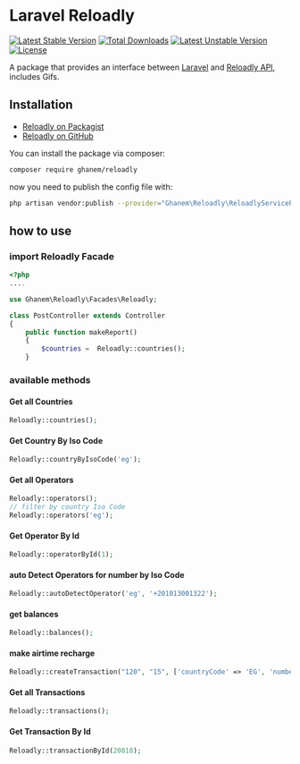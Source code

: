 # Laravel Reloadly

[![Latest Stable Version](https://poser.pugx.org/ghanem/reloadly/v/stable)](https://packagist.org/packages/ghanem/reloadly) [![Total Downloads](https://poser.pugx.org/ghanem/reloadly/downloads)](https://packagist.org/packages/ghanem/reloadly) [![Latest Unstable Version](https://poser.pugx.org/ghanem/reloadly/v/unstable)](https://packagist.org/packages/ghanem/reloadly) [![License](https://poser.pugx.org/ghanem/reloadly/license)](https://packagist.org/packages/ghanem/reloadly)

A package that provides an interface between [Laravel](https://laravel.com/docs/8.x) and [Reloadly API](https://dvs-api-doc.reloadly.com/#section/Overview), includes Gifs.

## Installation
- [Reloadly on Packagist](https://packagist.org/packages/ghanem/reloadly)
- [Reloadly on GitHub](https://github.com/abdullahghanem/reloadly)


You can install the package via composer:

```bash
composer require ghanem/reloadly
```

now you need to publish the config file with:
```bash
php artisan vendor:publish --provider="Ghanem\Reloadly\ReloadlyServiceProvider" --tag="config"
```

## how to use

### import Reloadly Facade
```php
<?php
....

use Ghanem\Reloadly\Facades\Reloadly;

class PostController extends Controller
{
    public function makeReport()
    {
        $countries =  Reloadly::countries();
    }
```

### available methods
#### Get all Countries
```php
Reloadly::countries();
```

#### Get Country By Iso Code
```php
Reloadly::countryByIsoCode('eg');
```

#### Get all Operators
```php
Reloadly::operators();
// filter by country Iso Code
Reloadly::operators('eg');
```

#### Get Operator By Id
```php
Reloadly::operatorById(1);
```

#### auto Detect Operators for number by Iso Code
```php
Reloadly::autoDetectOperator('eg', '+201013001322');
```

#### get balances
```php
Reloadly::balances();
```

#### make airtime recharge
```php
Reloadly::createTransaction("120", "15", ['countryCode' => 'EG', 'number' => '1013001322']);
```

#### Get all Transactions
```php
Reloadly::transactions();
```

#### Get Transaction By Id
```php
Reloadly::transactionById(20818);
```


